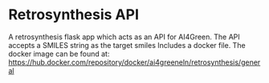 # Retrosynthesis API
A retrosynthesis flask app which acts as an API for AI4Green.
The API accepts a SMILES string as the target smiles
Includes a docker file.
The docker image can be found at: https://hub.docker.com/repository/docker/ai4greeneln/retrosynthesis/general
